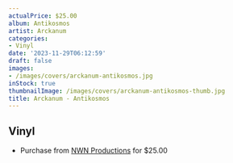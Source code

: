 ```yaml
---
actualPrice: $25.00
album: Antikosmos
artist: Arckanum
categories:
- Vinyl
date: '2023-11-29T06:12:59'
draft: false
images:
- /images/covers/arckanum-antikosmos.jpg
inStock: true
thumbnailImage: /images/covers/arckanum-antikosmos-thumb.jpg
title: Arckanum - Antikosmos
---
```


## Vinyl
* Purchase from [NWN Productions](http://shop.nwnprod.com/index.php?route=product/product&path=75&product_id=35844&sort=pd.name&order=ASC) for $25.00
